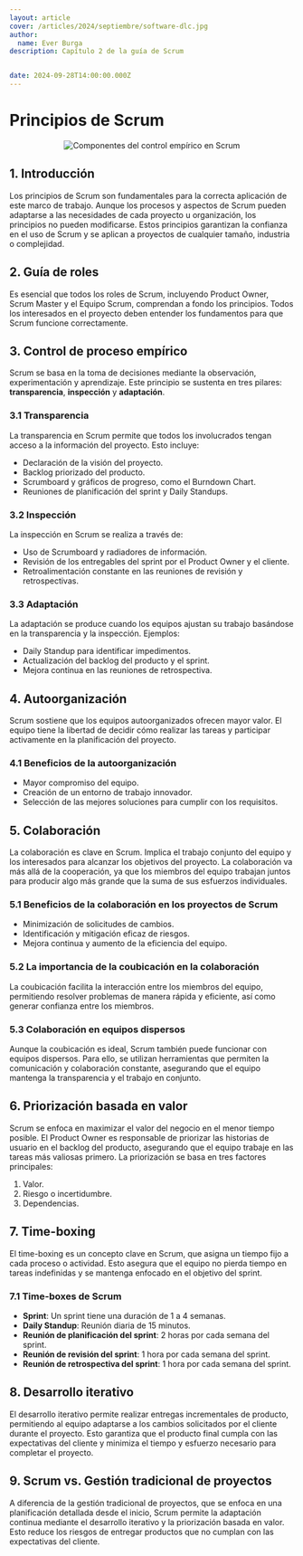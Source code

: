```yaml
---
layout: article
cover: /articles/2024/septiembre/software-dlc.jpg
author:
  name: Ever Burga
description: Capítulo 2 de la guía de Scrum


date: 2024-09-28T14:00:00.000Z
---
```


# Principios de Scrum

<p align="center">
  <img src="/articles/2024/septiembre/scrum-principles.jpg" alt="Componentes del control empírico en Scrum">
</p>

## 1. Introducción

Los principios de Scrum son fundamentales para la correcta aplicación de este marco de trabajo. Aunque los procesos y aspectos de Scrum pueden adaptarse a las necesidades de cada proyecto u organización, los principios no pueden modificarse. Estos principios garantizan la confianza en el uso de Scrum y se aplican a proyectos de cualquier tamaño, industria o complejidad.

## 2. Guía de roles

Es esencial que todos los roles de Scrum, incluyendo Product Owner, Scrum Master y el Equipo Scrum, comprendan a fondo los principios. Todos los interesados en el proyecto deben entender los fundamentos para que Scrum funcione correctamente.

## 3. Control de proceso empírico


Scrum se basa en la toma de decisiones mediante la observación, experimentación y aprendizaje. Este principio se sustenta en tres pilares: **transparencia**, **inspección** y **adaptación**.

### 3.1 Transparencia

La transparencia en Scrum permite que todos los involucrados tengan acceso a la información del proyecto. Esto incluye:
- Declaración de la visión del proyecto.
- Backlog priorizado del producto.
- Scrumboard y gráficos de progreso, como el Burndown Chart.
- Reuniones de planificación del sprint y Daily Standups.

### 3.2 Inspección

La inspección en Scrum se realiza a través de:
- Uso de Scrumboard y radiadores de información.
- Revisión de los entregables del sprint por el Product Owner y el cliente.
- Retroalimentación constante en las reuniones de revisión y retrospectivas.

### 3.3 Adaptación

La adaptación se produce cuando los equipos ajustan su trabajo basándose en la transparencia y la inspección. Ejemplos:
- Daily Standup para identificar impedimentos.
- Actualización del backlog del producto y el sprint.
- Mejora continua en las reuniones de retrospectiva.

## 4. Autoorganización

Scrum sostiene que los equipos autoorganizados ofrecen mayor valor. El equipo tiene la libertad de decidir cómo realizar las tareas y participar activamente en la planificación del proyecto.

### 4.1 Beneficios de la autoorganización

- Mayor compromiso del equipo.
- Creación de un entorno de trabajo innovador.
- Selección de las mejores soluciones para cumplir con los requisitos.

## 5. Colaboración

La colaboración es clave en Scrum. Implica el trabajo conjunto del equipo y los interesados para alcanzar los objetivos del proyecto. La colaboración va más allá de la cooperación, ya que los miembros del equipo trabajan juntos para producir algo más grande que la suma de sus esfuerzos individuales.

### 5.1 Beneficios de la colaboración en los proyectos de Scrum

- Minimización de solicitudes de cambios.
- Identificación y mitigación eficaz de riesgos.
- Mejora continua y aumento de la eficiencia del equipo.

### 5.2 La importancia de la coubicación en la colaboración

La coubicación facilita la interacción entre los miembros del equipo, permitiendo resolver problemas de manera rápida y eficiente, así como generar confianza entre los miembros.

### 5.3 Colaboración en equipos dispersos

Aunque la coubicación es ideal, Scrum también puede funcionar con equipos dispersos. Para ello, se utilizan herramientas que permiten la comunicación y colaboración constante, asegurando que el equipo mantenga la transparencia y el trabajo en conjunto.

## 6. Priorización basada en valor

Scrum se enfoca en maximizar el valor del negocio en el menor tiempo posible. El Product Owner es responsable de priorizar las historias de usuario en el backlog del producto, asegurando que el equipo trabaje en las tareas más valiosas primero. La priorización se basa en tres factores principales:
1. Valor.
2. Riesgo o incertidumbre.
3. Dependencias.

## 7. Time-boxing

El time-boxing es un concepto clave en Scrum, que asigna un tiempo fijo a cada proceso o actividad. Esto asegura que el equipo no pierda tiempo en tareas indefinidas y se mantenga enfocado en el objetivo del sprint.

### 7.1 Time-boxes de Scrum

- **Sprint**: Un sprint tiene una duración de 1 a 4 semanas.
- **Daily Standup**: Reunión diaria de 15 minutos.
- **Reunión de planificación del sprint**: 2 horas por cada semana del sprint.
- **Reunión de revisión del sprint**: 1 hora por cada semana del sprint.
- **Reunión de retrospectiva del sprint**: 1 hora por cada semana del sprint.

## 8. Desarrollo iterativo

El desarrollo iterativo permite realizar entregas incrementales de producto, permitiendo al equipo adaptarse a los cambios solicitados por el cliente durante el proyecto. Esto garantiza que el producto final cumpla con las expectativas del cliente y minimiza el tiempo y esfuerzo necesario para completar el proyecto.

## 9. Scrum vs. Gestión tradicional de proyectos

A diferencia de la gestión tradicional de proyectos, que se enfoca en una planificación detallada desde el inicio, Scrum permite la adaptación continua mediante el desarrollo iterativo y la priorización basada en valor. Esto reduce los riesgos de entregar productos que no cumplan con las expectativas del cliente.
